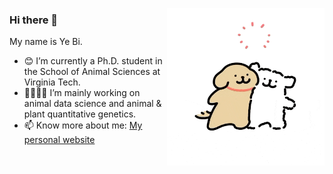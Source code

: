 <p align="left">
<img src="https://github.com/yebigithub/yebigithub/blob/main/线条小狗_好朋友.gif" align="right" width='50%' height='50%'>
  
<p align="left">

### Hi there 👋
My name is Ye Bi.
 - 😊 I’m currently a Ph.D. student in the School of Animal Sciences at Virginia Tech.  
 - 🌱🌾🐮🐷 I’m mainly working on animal data science and animal & plant quantitative genetics.  
 - 📫 Know more about me: [My personal website](https://yebigithub.github.io/)  

</p> 
